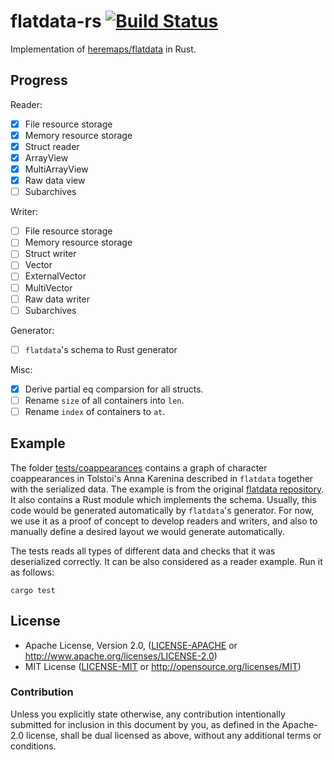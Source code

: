 # flatdata-rs [![Build Status](https://travis-ci.org/boxdot/flatdata-rs.svg?branch=master)](https://travis-ci.org/boxdot/flatdata-rs)

Implementation of [heremaps/flatdata](https://github.com/heremaps/flatdata) in Rust.

## Progress

Reader:

* [x] File resource storage
* [x] Memory resource storage
* [x] Struct reader
* [x] ArrayView
* [x] MultiArrayView
* [x] Raw data view
* [ ] Subarchives

Writer:

* [ ] File resource storage
* [ ] Memory resource storage
* [ ] Struct writer
* [ ] Vector
* [ ] ExternalVector
* [ ] MultiVector
* [ ] Raw data writer
* [ ] Subarchives

Generator:

* [ ] `flatdata`'s schema to Rust generator

Misc:

* [x] Derive partial eq comparsion for all structs.
* [ ] Rename `size` of all containers into `len`.
* [ ] Rename `index` of containers to `at`.

## Example

The folder [tests/coappearances](tests/coappearances) contains a graph of character coappearances in Tolstoi's Anna Karenina described in `flatdata` together with the serialized data. The example is from the original [flatdata repository](https://github.com/heremaps/flatdata). It also contains a Rust module which implements the schema. Usually, this code would be generated automatically by `flatdata`'s generator. For now, we use it as a proof of concept to develop readers and writers, and also to manually define a desired layout we would generate automatically.

The tests reads all types of different data and checks that it was deserialized correctly. It can be also considered as a reader example. Run it as follows:

```shell
cargo test
```

## License

 * Apache License, Version 2.0, ([LICENSE-APACHE](LICENSE-APACHE) or
   http://www.apache.org/licenses/LICENSE-2.0)
 * MIT License ([LICENSE-MIT](LICENSE-MIT) or
   http://opensource.org/licenses/MIT)

### Contribution

Unless you explicitly state otherwise, any contribution intentionally submitted
for inclusion in this document by you, as defined in the Apache-2.0 license,
shall be dual licensed as above, without any additional terms or conditions.

